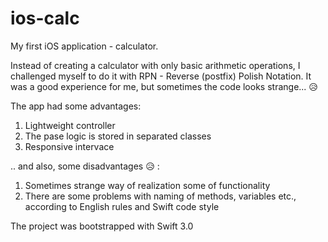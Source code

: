 # ios-calc
My first iOS application - calculator.

Instead of creating a calculator with only basic arithmetic operations, I challenged myself to do it
with RPN - Reverse (postfix) Polish Notation. It was a good experience for me, but sometimes the code
looks strange... :disappointed_relieved:

The app had some advantages:
1. Lightweight controller
2. The pase logic is stored in separated classes
3. Responsive intervace

.. and also, some disadvantages :disappointed_relieved: :
1. Sometimes strange way of realization some of functionality
2. There are some problems with naming of methods, variables etc., according to English rules and
Swift code style

The project was bootstrapped with Swift 3.0
